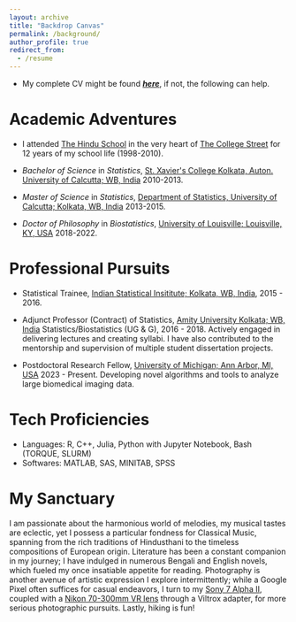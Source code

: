 ```yaml
---
layout: archive
title: "Backdrop Canvas"
permalink: /background/
author_profile: true
redirect_from:
  - /resume
---
```



* My complete CV might be found [_**here**_](https://drive.google.com/file/d/1Y3Iz-r9unOtENojvzJ5jLxP2gHLa_xhR/view?usp=sharing), if not, the following can help.

# Academic Adventures

* I attended <span style ="color:blue">[The Hindu School](https://en.wikipedia.org/wiki/Hindu_School,_Kolkata)</span> in the very heart of <span style ="color:blue">[The College Street](https://en.wikipedia.org/wiki/College_Street_(Kolkata))</span> for 12 years of my school life (1998-2010).

* _Bachelor of Science_ in _Statistics_, <span style ="color:blue">[St. Xavier's College Kolkata, Auton. University of Calcutta; WB, India](http://www.sxccal.edu/)</span> 2010-2013. 

* _Master of Science_ in _Statistics_, <span style ="color:blue">[Department of Statistics, University of Calcutta; Kolkata, WB, India](https://www.caluniv.ac.in/academic/Statistics.html)</span> 2013-2015. 

* _Doctor of Philosophy_ in _Biostatistics_, <span style ="color:blue">[University of Louisville; Louisville, KY, USA](https://louisville.edu/)</span> 2018-2022. 


# Professional Pursuits

* Statistical Trainee, <span style ="color:blue">[Indian Statistical Insititute; Kolkata, WB, India](https://www.isical.ac.in/)</span>, 2015 - 2016.

* Adjunct Professor (Contract) of Statistics, <span style ="color:blue">[Amity University Kolkata; WB, India](https://www.amity.edu/kolkata/)</span> Statistics/Biostatistics (UG & G), 2016 - 2018.
Actively engaged in delivering lectures and creating syllabi. I have also contributed to the mentorship and supervision of multiple student dissertation projects. 

* Postdoctoral Research Fellow, <span style ="color:blue">[University of Michigan; Ann Arbor, MI, USA](https://umich.edu/)</span> 2023 - Present.
Developing novel algorithms and tools to analyze large biomedical imaging data.

# Tech Proficiencies

* Languages: R, C++, Julia, Python with Jupyter Notebook, Bash (TORQUE, SLURM)
* Softwares: MATLAB, SAS, MINITAB, SPSS

# My Sanctuary

I am passionate about the harmonious world of melodies, my musical tastes are eclectic, yet I possess a particular fondness for Classical Music, spanning from the rich traditions of Hindusthani to the timeless compositions of European origin. Literature has been a constant companion in my journey; I have indulged in numerous Bengali and English novels, which fueled my once insatiable appetite for reading. Photography is another avenue of artistic expression I explore intermittently; while a Google Pixel often suffices for casual endeavors, I turn to my <span style ="color:red">[Sony 7 Alpha II](https://en.wikipedia.org/wiki/Sony_%CE%B17)</span>, coupled with a <span style ="color:red">[Nikon 70-300mm VR lens](https://downloadcenter.nikonimglib.com/en/products/287/AF-S_VR_Zoom-Nikkor_70-300mm_f_45-56G_IF-ED.html)</span> through a Viltrox adapter, for more serious photographic pursuits. Lastly, hiking is fun!



